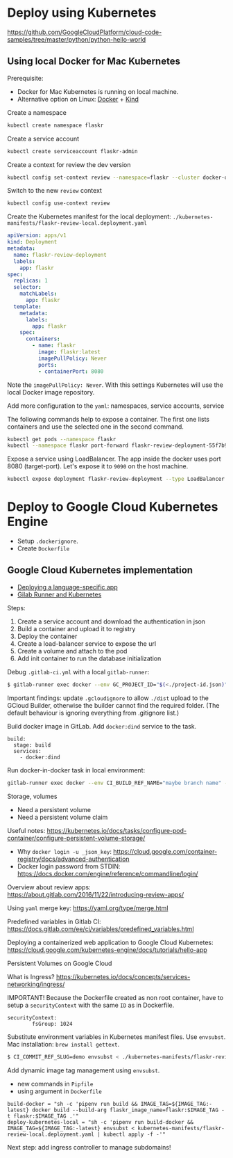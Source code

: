 # Deploy using Kubernetes

https://github.com/GoogleCloudPlatform/cloud-code-samples/tree/master/python/python-hello-world

## Using local Docker for Mac Kubernetes

Prerequisite:
 
- Docker for Mac Kubernetes is running on local machine.
- Alternative option on Linux: [Docker](https://docs.docker.com/install/linux/docker-ce/ubuntu/) + [Kind](https://kind.sigs.k8s.io/)

Create a namespace

```bash
kubectl create namespace flaskr
```

Create a service account

```bash
kubectl create serviceaccount flaskr-admin
```

Create a context for review the dev version

```bash
kubectl config set-context review --namespace=flaskr --cluster docker-desktop --user flaskr-admin
```

Switch to the new `review` context

```bash
kubectl config use-context review
```

Create the Kubernetes manifest for the local deployment: `./kubernetes-manifests/flaskr-review-local.deployment.yaml`

```yaml
apiVersion: apps/v1
kind: Deployment
metadata:
  name: flaskr-review-deployment
  labels:
    app: flaskr
spec:
  replicas: 1
  selector:
    matchLabels:
      app: flaskr
  template:
    metadata:
      labels:
        app: flaskr
    spec:
      containers:
        - name: flaskr
          image: flaskr:latest
          imagePullPolicy: Never
          ports:
          - containerPort: 8080
```

Note the `imagePullPolicy: Never`. With this settings Kubernetes will use the local Docker image repository.

Add more configuration to the `yaml`: namespaces, service accounts, service

The following commands help to expose a container. The first one lists containers and use the selected one in the second command.

```bash
kubectl get pods --namespace flaskr 
kubectl --namespace flaskr port-forward flaskr-review-deployment-55f7b97dd4-w76kg 8080:8080
```

Expose a service using LoadBalancer. The app inside the docker uses port 8080 (target-port). Let's expose it to `9090` on the host machine.

```bash
kubectl expose deployment flaskr-review-deployment --type LoadBalancer --port 9090 --target-port 8080
```

# Deploy to Google Cloud Kubernetes Engine

- Setup `.dockerignore`.
- Create `Dockerfile`

## Google Cloud Kubernetes implementation

- [Deploying a language-specific app](https://cloud.google.com/kubernetes-engine/docs/quickstarts/deploying-a-language-specific-app)
- [Gilab Runner and Kubernetes](https://medium.com/@davivc/how-to-set-up-gitlab-ci-cd-with-google-cloud-container-registry-and-kubernetes-fa88ab7b1295)
 
Steps:

1. Create a service account and download the authentication in json
2. Build a container and upload it to registry
3. Deploy the container
4. Create a load-balancer service to expose the url
5. Create a volume and attach to the pod
6. Add init container to run the database initialization

Debug `.gitlab-ci.yml` with a local `gitlab-runner`:

```bash
$ gitlab-runner exec docker --env GC_PROJECT_ID="$(<./project-id.json)" --env GC_SERVICE_ACCOUNT_KEY="$(<./gc-service-account-key.json)" build
```

Important findings: update `.gcloudignore` to allow `./dist` upload to the GCloud Builder, otherwise the builder cannot find the required folder. (The default behaviour is ignoring everything from .gitignore list.)

Build docker image in GitLab. Add `docker:dind` service to the task.

```
build:
  stage: build
  services:
    - docker:dind
```

Run docker-in-docker task in local environment:

```bash
gitlab-runner exec docker --env CI_BUILD_REF_NAME="maybe branch name" --env GC_PROJECT_ID="the-project-id" --env GC_SERVICE_ACCOUNT_KEY="$(<./gc-service-account-key.json)" --docker-volumes /var/run/docker.sock:/var/run/docker.sock --docker-privileged build
```

Storage, volumes

- Need a persistent volume
- Need a persistent volume claim

Useful notes: https://kubernetes.io/docs/tasks/configure-pod-container/configure-persistent-volume-storage/

- Why `docker login -u _json_key`: https://cloud.google.com/container-registry/docs/advanced-authentication
- Docker login password from STDIN: https://docs.docker.com/engine/reference/commandline/login/

Overview about review apps: https://about.gitlab.com/2016/11/22/introducing-review-apps/

Using `yaml` merge key: https://yaml.org/type/merge.html

Predefined variables in Gitlab CI: https://docs.gitlab.com/ee/ci/variables/predefined_variables.html

Deploying a containerized web application to Google Cloud Kubernetes: https://cloud.google.com/kubernetes-engine/docs/tutorials/hello-app

Persistent Volumes on Google Cloud

What is Ingress? https://kubernetes.io/docs/concepts/services-networking/ingress/

IMPORTANT! Because the Dockerfile created as non root container, have to setup a `securityContext` with the same `ID` as in Dockerfile.

```
securityContext:
        fsGroup: 1024
```

Substitute environment variables in Kubernetes manifest files. Use `envsubst`. Mac installation: `brew install gettext`.
```bash
$ CI_COMMIT_REF_SLUG=demo envsubst < ./kubernetes-manifests/flaskr-review-local.deployment.yaml | kubectl apply -f -
```

Add dynamic image tag management using `envsubst`.
- new commands in `Pipfile`
- using argument in `Dockerfile`

```
build-docker = "sh -c 'pipenv run build && IMAGE_TAG=${IMAGE_TAG:-latest} docker build --build-arg flaskr_image_name=flaskr:$IMAGE_TAG -t flaskr:$IMAGE_TAG .'"
deploy-kubernetes-local = "sh -c 'pipenv run build-docker && IMAGE_TAG=${IMAGE_TAG:-latest} envsubst < kubernetes-manifests/flaskr-review-local.deployment.yaml | kubectl apply -f -'"
```

Next step: add ingress controller to manage subdomains!